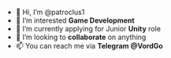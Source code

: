 - 👋 Hi, I’m @patroclus1
- 👀 I’m interested <b>Game Development</b>
- 🌱 I’m currently applying for Junior <b>Unity</b> role
- 💞️ I’m looking to <b>collaborate</b> on anything
- 📫 You can reach me via <b>Telegram @VordGo</b>
